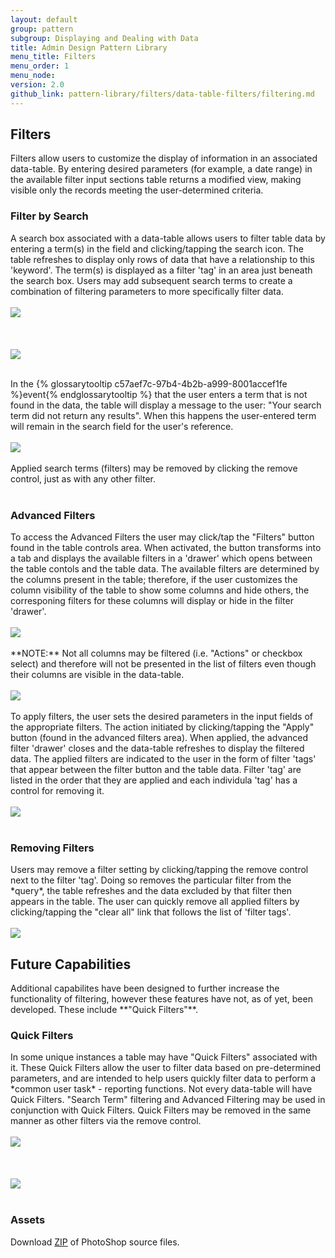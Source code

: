 ```yaml
---
layout: default
group: pattern
subgroup: Displaying and Dealing with Data
title: Admin Design Pattern Library
menu_title: Filters
menu_order: 1
menu_node:
version: 2.0
github_link: pattern-library/filters/data-table-filters/filtering.md
---
```


## Filters
Filters allow users to customize the display of information in an associated data-table. By entering desired parameters (for example, a date range) in the available filter input sections table returns a modified view, making visible only the records meeting the user-determined criteria.

<h3 id="search">Filter by Search</h3>
A search box associated with a data-table allows users to filter table data by entering a term(s) in the field and clicking/tapping the search icon. The table refreshes to display only rows of data that have a relationship to this 'keyword'. The term(s) is displayed as a filter 'tag' in an area just beneath the search box. Users may add subsequent search terms to create a combination of filtering parameters to more specifically filter data.
<br />
<br />
<img src="img/keyword_1.png">
<br />
<br />
<br />
<br />
<img src="img/keyword_applied.png">
<br />
<br />

In the {% glossarytooltip c57aef7c-97b4-4b2b-a999-8001accef1fe %}event{% endglossarytooltip %} that the user enters a term that is not found in the data, the table will display a message to the user: "Your search term did not return any results". When this happens the user-entered term will remain in the search field for the user's reference.
<br />
<br />
<img src="img/search_not-found.png">
<br />
<br />
Applied search terms (filters) may be removed by clicking the remove control, just as with any other filter. 
<br />
<br />

<h3 id="advanced">Advanced Filters</h3>
To access the Advanced Filters the user may click/tap the "Filters" button found in the table controls area. When activated, the button transforms into a tab and displays the available filters in a 'drawer' which opens between the table contols and the table data. The available filters are determined by the columns present in the table; therefore, if the user customizes the column visibility of the table to show some columns and hide others, the corresponing filters for these columns will display or hide in the filter 'drawer'.
<br />
<br />
<img src="img/filter_init.png">
<br />
<br /> 
**NOTE:** Not all columns may be filtered (i.e. "Actions" or checkbox select) and therefore will not be presented in the list of filters even though their columns are visible in the data-table.
<br />
<br />
<img src="img/filter_drawer.png">
<br />
<br />
To apply filters, the user sets the desired parameters in the input fields of the appropriate filters. The action initiated by clicking/tapping the "Apply" button (found in the advanced filters area). When applied, the advanced filter 'drawer' closes and the data-table refreshes to display the filtered data. The applied filters are indicated to the user in the form of filter 'tags' that appear between the filter button and the table data. Filter 'tag' are listed in the order that they are applied and each individula 'tag' has a control for removing it.
<br />
<br />
<img src="img/filter_applied.png">
<br />
<br />

<h3 id="remove">Removing Filters</h3>
Users may remove a filter setting by clicking/tapping the remove control next to the filter 'tag'. Doing so removes the particular filter from the *query*, the table refreshes and the data excluded by that filter then appears in the table. The user can quickly remove all applied filters by clicking/tapping the "clear all" link that follows the list of 'filter tags'.
<br />
<br />
<img src="img/filter_remove.png">

<h2>Future Capabilities</h2>
Additional capabilites have been designed to further increase the functionality of filtering, however these features have not, as of yet, been developed.  These include **"Quick Filters"**.


<h3 class="quick">Quick Filters</h3>
In some unique instances a table may have "Quick Filters" associated with it. These Quick Filters allow the user to filter data based on pre-determined parameters, and are intended to help users quickly filter data to perform a *common user task* - reporting functions. Not every data-table will have Quick Filters. "Search Term" filtering and Advanced Filtering may be used in conjunction with Quick Filters. Quick Filters may be removed in the same manner as other filters via the remove control.
<br />
<br />
<img src="img/quick-filter_1.png">
<br />
<br />
<br />
<br />
<img src="img/quick-filter_2.png">
<br />
<br />

<h3 id="assets">Assets</h3>
Download <a href="src/filter-data-table.zip">ZIP</a> of PhotoShop source files.
